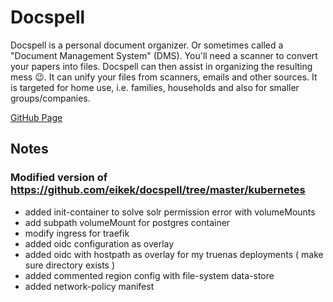 # Docspell

Docspell is a personal document organizer. Or sometimes called a "Document Management System" (DMS). You'll need a scanner to convert your papers into files. Docspell can then assist in organizing the resulting mess 😉. It can unify your files from scanners, emails and other sources. It is targeted for home use, i.e. families, households and also for smaller groups/companies.

[GitHub Page](https://github.com/eikek/docspell)

## Notes
### Modified version of https://github.com/eikek/docspell/tree/master/kubernetes
- added init-container to solve solr permission error with volumeMounts
- add subpath volumeMount for postgres container
- modify ingress for traefik
- added oidc configuration as overlay
- added oidc with hostpath as overlay for my truenas deployments ( make sure directory exists )
- added commented region config with file-system data-store
- added network-policy manifest